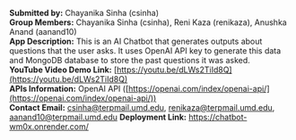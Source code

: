 **Submitted by:** Chayanika Sinha (csinha)  
**Group Members:** Chayanika Sinha (csinha), Reni Kaza (renikaza), Anushka Anand (aanand10)  
**App Description:** This is an AI Chatbot that generates outputs about questions that the user asks. It uses OpenAI API key to generate this data and MongoDB database to store the past questions it was asked.  
**YouTube Video Demo Link:** [https://youtu.be/dLWs2TiId8Q](https://youtu.be/dLWs2TiId8Q)  
**APIs Information:** OpenAI API ([https://openai.com/index/openai-api/](https://openai.com/index/openai-api/))  
**Contact Email:** csinha@terpmail.umd.edu, renikaza@terpmail.umd.edu, aanand10@terpmail.umd.edu
**Deployment Link:** https://chatbot-wm0x.onrender.com/
